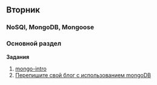 ## Вторник


### NoSQl, MongoDB, Mongoose

### Основной раздел

**Задания**

1. [mongo-intro](../../../../mongo-intro)
2. [Перепишите свой блог с использованием mongoDB](../../../../blog-3-mongodb)
